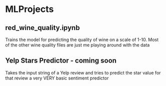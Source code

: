 # MLProjects

## red_wine_quality.ipynb
Trains the model for predicting the quality of wine on a scale of 1-10.
  Most of the other wine quality files are just me playing around with the data

## Yelp Stars Predictor - coming soon
Takes the input string of a Yelp review and tries to predict the star value for that review
  a very VERY basic sentiment predictor
